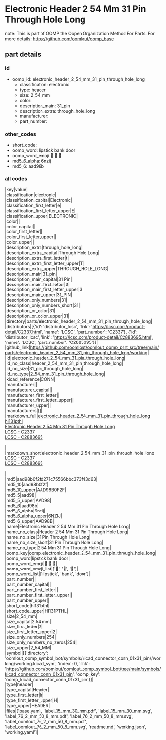 # Electronic Header 2 54 Mm 31 Pin Through Hole Long  

note: This is part of OOMP the Oopen Organization Method For Parts. For more details: https://github.com/oomlout/oomp_base

##  part details





### id
* oomp_id: electronic_header_2_54_mm_31_pin_through_hole_long
  * classification: electronic
  * type: header
  * size: 2_54_mm
  * color: 
  * description_main: 31_pin
  * description_extra: through_hole_long
  * manufacturer: 
  * part_number: 

### other_codes
* short_code: 
* oomp_word: lipstick bank door
* oomp_word_emoji :lipstick: :bank: :door:
* md5_6_alpha: 6nzij
* md5_6: aad98b

### all codes 
|key|value|  
|classification|electronic|  
|classification_capital|Electronic|  
|classification_first_letter|e|  
|classification_first_letter_upper|E|  
|classification_upper|ELECTRONIC|  
|color||  
|color_capital||  
|color_first_letter||  
|color_first_letter_upper||  
|color_upper||  
|description_extra|through_hole_long|  
|description_extra_capital|Through Hole Long|  
|description_extra_first_letter|t|  
|description_extra_first_letter_upper|T|  
|description_extra_upper|THROUGH_HOLE_LONG|  
|description_main|31_pin|  
|description_main_capital|31 Pin|  
|description_main_first_letter|3|  
|description_main_first_letter_upper|3|  
|description_main_upper|31_PIN|  
|description_only_numbers|31|  
|description_only_numbers_short|31|  
|description_or_color|31|  
|description_or_color_upper|31|  
|directory|parts/electronic_header_2_54_mm_31_pin_through_hole_long|  
|distributors|[{'id': 'distributor_lcsc', 'link': 'https://lcsc.com/product-detail/C2337.html', 'name': 'LCSC', 'part_number': 'C2337'}, {'id': 'distributor_lcsc', 'link': 'https://lcsc.com/product-detail/C2883695.html', 'name': 'LCSC', 'part_number': 'C2883695'}]|  
|github_link|https://github.com/oomlout/oomlout_oomp_part_src/tree/main/parts/electronic_header_2_54_mm_31_pin_through_hole_long/working|  
|id|electronic_header_2_54_mm_31_pin_through_hole_long|  
|id_no_class|header_2_54_mm_31_pin_through_hole_long|  
|id_no_size|31_pin_through_hole_long|  
|id_no_type|2_54_mm_31_pin_through_hole_long|  
|kicad_reference|CONN|  
|manufacturer||  
|manufacturer_capital||  
|manufacturer_first_letter||  
|manufacturer_first_letter_upper||  
|manufacturer_upper||  
|manufacturers|[]|  
|markdown_full|[electronic_header_2_54_mm_31_pin_through_hole_long](https://github.com/oomlout/oomlout_oomp_part_src/tree/main/parts/electronic_header_2_54_mm_31_pin_through_hole_long/working)<br>[hi131pthl](https://github.com/oomlout/oomlout_oomp_part_src/tree/main/parts/electronic_header_2_54_mm_31_pin_through_hole_long/working)<br>[Electronic Header 2 54 Mm 31 Pin Through Hole Long](https://github.com/oomlout/oomlout_oomp_part_src/tree/main/parts/electronic_header_2_54_mm_31_pin_through_hole_long/working)<br>[LCSC - C2337<br>](https://lcsc.com/product-detail/C2337.html)[LCSC - C2883695<br>](https://lcsc.com/product-detail/C2883695.html)<br>|  
|markdown_short|[electronic_header_2_54_mm_31_pin_through_hole_long](https://github.com/oomlout/oomlout_oomp_part_src/tree/main/parts/electronic_header_2_54_mm_31_pin_through_hole_long/working)<br>[LCSC - C2337<br>](https://lcsc.com/product-detail/C2337.html)[LCSC - C2883695<br>](https://lcsc.com/product-detail/C2883695.html)<br>|  
|md5|aad98b0f2fd271c75566bbc373f43d63|  
|md5_10|aad98b0f2f|  
|md5_10_upper|AAD98B0F2F|  
|md5_5|aad98|  
|md5_5_upper|AAD98|  
|md5_6|aad98b|  
|md5_6_alpha|6nzij|  
|md5_6_alpha_upper|6NZIJ|  
|md5_6_upper|AAD98B|  
|name|Electronic Header 2 54 Mm 31 Pin Through Hole Long|  
|name_no_class|Header 2 54 Mm 31 Pin Through Hole Long|  
|name_no_size|31 Pin Through Hole Long|  
|name_no_size_short|31 Pin Through Hole Long|  
|name_no_type|2 54 Mm 31 Pin Through Hole Long|  
|oomp_key|oomp_electronic_header_2_54_mm_31_pin_through_hole_long|  
|oomp_word|lipstick bank door|  
|oomp_word_emoji|:lipstick: :bank: :door:|  
|oomp_word_emoji_list|[':lipstick:', ':bank:', ':door:']|  
|oomp_word_list|['lipstick', 'bank', 'door']|  
|part_number||  
|part_number_capital||  
|part_number_first_letter||  
|part_number_first_letter_upper||  
|part_number_upper||  
|short_code|hi131pthl|  
|short_code_upper|HI131PTHL|  
|size|2_54_mm|  
|size_capital|2.54 mm|  
|size_first_letter|2|  
|size_first_letter_upper|2|  
|size_only_numbers|254|  
|size_only_numbers_no_zeros|254|  
|size_upper|2_54_MM|  
|symbol|[{'directory': 'oomlout_oomp_symbol_bot/symbols/kicad_connector_conn_01x31_pin//working/working.kicad_sym', 'index': 0, 'link': 'https://github.com/oomlout/oomlout_oomp_symbol_bot/tree/main/symbols/kicad_connector_conn_01x31_pin', 'oomp_key': 'oomp_kicad_connector_conn_01x31_pin'}]|  
|type|header|  
|type_capital|Header|  
|type_first_letter|h|  
|type_first_letter_upper|H|  
|type_upper|HEADER|  
|files|['base.yaml', 'label_15_mm_30_mm.pdf', 'label_15_mm_30_mm.svg', 'label_76_2_mm_50_8_mm.pdf', 'label_76_2_mm_50_8_mm.svg', 'label_oomlout_76_2_mm_50_8_mm.pdf', 'label_oomlout_76_2_mm_50_8_mm.svg', 'readme.md', 'working.json', 'working.yaml']|  
